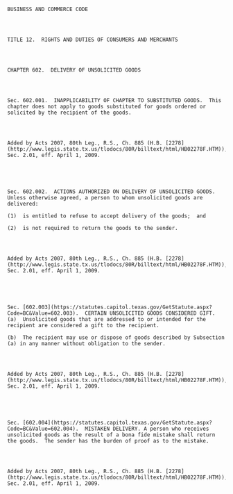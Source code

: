 ﻿
    
    
    	
    					
    
    
    BUSINESS AND COMMERCE CODE
    
      
    
    
    TITLE 12.  RIGHTS AND DUTIES OF CONSUMERS AND MERCHANTS
    
      
    
    
    CHAPTER 602.  DELIVERY OF UNSOLICITED GOODS
    
      
    
    
    Sec. 602.001.  INAPPLICABILITY OF CHAPTER TO SUBSTITUTED GOODS.  This chapter does not apply to goods substituted for goods ordered or solicited by the recipient of the goods.
    
    
    
    
    Added by Acts 2007, 80th Leg., R.S., Ch. 885 (H.B. [2278](http://www.legis.state.tx.us/tlodocs/80R/billtext/html/HB02278F.HTM)), Sec. 2.01, eff. April 1, 2009.
    
    
    
    
    
    Sec. 602.002.  ACTIONS AUTHORIZED ON DELIVERY OF UNSOLICITED GOODS.  Unless otherwise agreed, a person to whom unsolicited goods are delivered:
    
    (1)  is entitled to refuse to accept delivery of the goods;  and
    
    (2)  is not required to return the goods to the sender.
    
    
    
    
    Added by Acts 2007, 80th Leg., R.S., Ch. 885 (H.B. [2278](http://www.legis.state.tx.us/tlodocs/80R/billtext/html/HB02278F.HTM)), Sec. 2.01, eff. April 1, 2009.
    
    
    
    
    
    Sec. [602.003](https://statutes.capitol.texas.gov/GetStatute.aspx?Code=BC&Value=602.003).  CERTAIN UNSOLICITED GOODS CONSIDERED GIFT.  (a)  Unsolicited goods that are addressed to or intended for the recipient are considered a gift to the recipient.
    
    (b)  The recipient may use or dispose of goods described by Subsection (a) in any manner without obligation to the sender.
    
    
    
    
    Added by Acts 2007, 80th Leg., R.S., Ch. 885 (H.B. [2278](http://www.legis.state.tx.us/tlodocs/80R/billtext/html/HB02278F.HTM)), Sec. 2.01, eff. April 1, 2009.
    
    
    
    
    
    Sec. [602.004](https://statutes.capitol.texas.gov/GetStatute.aspx?Code=BC&Value=602.004).  MISTAKEN DELIVERY. A person who receives unsolicited goods as the result of a bona fide mistake shall return the goods.  The sender has the burden of proof as to the mistake.
    
    
    
    
    Added by Acts 2007, 80th Leg., R.S., Ch. 885 (H.B. [2278](http://www.legis.state.tx.us/tlodocs/80R/billtext/html/HB02278F.HTM)), Sec. 2.01, eff. April 1, 2009.
    
    
    
    
    				
